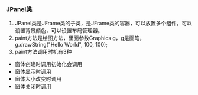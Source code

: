 ### JPanel类
1. JPanel类是JFrame类的子类，是JFrame类的容器，可以放置多个组件，可以设置背景颜色，可以设置布局管理器。
2. paint方法是绘图方法，里面参数Graphics g，g是画笔，g.drawString("Hello World", 100, 100);
3. paint方法调用时机有3种
+ 窗体创建时调用初始化会调用
+ 窗体显示时调用
+ 窗体大小改变时调用
+ 窗体关闭时调用